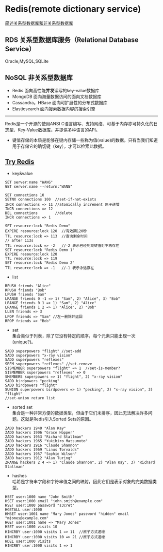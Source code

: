 # Redis(remote dictionary service)
[简述关系型数据库和非关系型数据库](https://www.jianshu.com/p/fd7b422d5f93)
## RDS 关系型数据库服务（Relational Database Service）
Oracle,MySQL,SQLite
## NoSQL 非关系型数据库
* Redis 面向高性能**并发**读写的key-value数据库
* MongoDB 面向海量数据访问的面向文档数据库
* Cassandra，HBase 面向可扩展性的分布式数据库
* Elasticsearch 面向搜索数据内容的搜索引擎
***
Redis是一个开源的使用ANSI C语言编写、支持网络、可基于内存亦可持久化的日志型、Key-Value数据库，并提供多种语言的API。  
* 键值存储的本质是能够在键内存储一些称为值(value)的数据。只有当我们知道用于存储它的确切键（key），才可以检索此数据。
## [Try Redis](http://try.redis.io/)
* key&value
```
SET server:name "WANG"
GET server:name --return:"WANG"
```
```
SET connections 10
SETNX connections 100  //set-if-not-exists
INCR connections => 11 //atomically increment 原子递增
INCR connections => 12
DEL connections        //delete
INCR connections => 1
```
```
SET resource:lock "Redis Demo"
EXPIRE resource:lock 120  //有效期120秒
TTL resource:lock => 113  //查询剩余时间
// after 113s
TTL resource:lock => -2   //-2 表示已经到期键值对不再存在 
SET resource:lock "Redis Demo 1"
EXPIRE resource:lock 120
TTL resource:lock => 119
SET resource:lock "Redis Demo 2"
TTL resource:lock => -1   //-1 表示永远存在
```
* list
```
RPUSH friends "Alice"
RPUSH friends "Bob"   
LPUSH friends "Sam"
LRANGE friends 0 -1 => 1) "Sam", 2) "Alice", 3) "Bob"
LRANGE friends 0 1 => 1) "Sam", 2) "Alice"
LRANGE friends 1 2 => 1) "Alice", 2) "Bob"
LLEN friends => 3
LPOP friends => "Sam" //左一删除并返回
RPOP friends => "Bob"
```
* set  
集合类似于列表，除了它没有特定的顺序，每个元素只能出现一次(unique?)。
```
SADD superpowers "flight" //set-add
SADD superpowers "x-ray vision"
SADD superpowers "reflexes" 
SREM superpowers "reflexes" //set-remove
SISMEMBER superpowers "flight" => 1  //set-is-member?
SISMEMBER superpowers "reflexes" => 0
SMEMBERS superpowers => 1) "flight", 2) "x-ray vision"
SADD birdpowers "pecking"
SADD birdpowers "flight"
SUNION superpowers birdpowers => 1) "pecking", 2) "x-ray vision", 3) "flight" 
//set-union return list
```
* sorted set  
集合是一种非常方便的数据类型，但由于它们未排序，因此无法解决许多问题。这就是Redis引入Sorted Sets的原因。
```
ZADD hackers 1940 "Alan Kay"
ZADD hackers 1906 "Grace Hopper"
ZADD hackers 1953 "Richard Stallman"
ZADD hackers 1965 "Yukihiro Matsumoto"
ZADD hackers 1916 "Claude Shannon"
ZADD hackers 1969 "Linus Torvalds"
ZADD hackers 1957 "Sophie Wilson"
ZADD hackers 1912 "Alan Turing"
ZRANGE hackers 2 4 => 1) "Claude Shannon", 2) "Alan Kay", 3) "Richard Stallman"
```
* hashes  
哈希是字符串字段和字符串值之间的映射，因此它们是表示对象的完美数据类型。
```
HSET user:1000 name "John Smith"
HSET user:1000 email "john.smith@example.com"
HSET user:1000 password "s3cret"
HGETALL user:1000
HMSET user:1001 name "Mary Jones" password "hidden" email "mjones@example.com"
HGET user:1001 name => "Mary Jones"
HSET user:1000 visits 10
HINCRBY user:1000 visits 1 => 11  //原子方式递增
HINCRBY user:1000 visits 10 => 21 //原子方式递增
HDEL user:1000 visits
HINCRBY user:1000 visits 1 => 1
```
